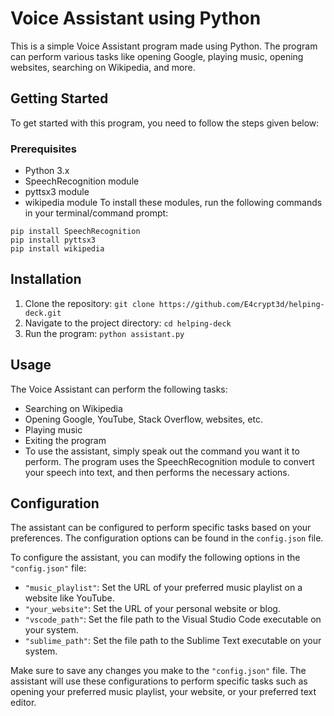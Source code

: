 # Voice Assistant using Python
This is a simple Voice Assistant program made using Python. The program can perform various tasks like opening Google, playing music, opening websites, searching on Wikipedia, and more.
## Getting Started
To get started with this program, you need to follow the steps given below:
### Prerequisites
- Python 3.x
- SpeechRecognition module
- pyttsx3 module
- wikipedia module
To install these modules, run the following commands in your terminal/command prompt:
```
pip install SpeechRecognition
pip install pyttsx3
pip install wikipedia
```
## Installation
1. Clone the repository:
```git clone https://github.com/E4crypt3d/helping-deck.git```
2. Navigate to the project directory:
```cd helping-deck```
3. Run the program:
```python assistant.py```
## Usage
The Voice Assistant can perform the following tasks:

- Searching on Wikipedia
- Opening Google, YouTube, Stack Overflow, websites, etc.
- Playing music
- Exiting the program
- To use the assistant, simply speak out the command you want it to perform. The program uses the SpeechRecognition module to convert your speech into text, and then performs the necessary actions.
## Configuration
The assistant can be configured to perform specific tasks based on your preferences. The configuration options can be found in the ```config.json``` file.

To configure the assistant, you can modify the following options in the ```"config.json"``` file:

- ```"music_playlist"```: Set the URL of your preferred music playlist on a website like YouTube.
- ```"your_website"```: Set the URL of your personal website or blog.
- ```"vscode_path"```: Set the file path to the Visual Studio Code executable on your system.
- ```"sublime_path"```: Set the file path to the Sublime Text executable on your system.


Make sure to save any changes you make to the ```"config.json"``` file. The assistant will use these configurations to perform specific tasks such as opening your preferred music playlist, your website, or your preferred text editor.
